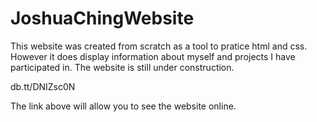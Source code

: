 JoshuaChingWebsite
==================

This website was created from scratch as a tool to pratice html and css.
However it does display information about myself and projects I have participated in.
The website is still under construction.

db.tt/DNIZsc0N

The link above will allow you to see the website online.
